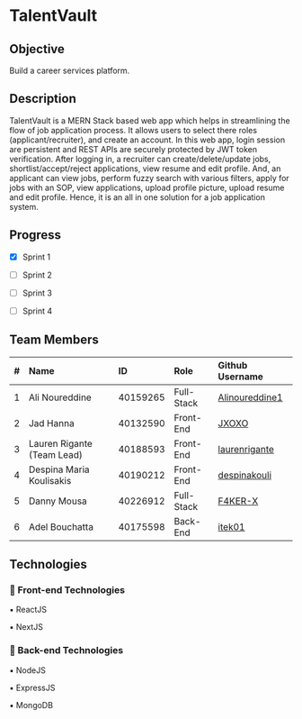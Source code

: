 #   TalentVault 

## Objective 
Build a career services platform.

## Description 
TalentVault is a MERN Stack based web app which helps in streamlining the flow of job application process. It allows users to select there roles (applicant/recruiter), and create an account. In this web app, login session are persistent and REST APIs are securely protected by JWT token verification. After logging in, a recruiter can create/delete/update jobs, shortlist/accept/reject applications, view resume and edit profile. And, an applicant can view jobs, perform fuzzy search with various filters, apply for jobs with an SOP, view applications, upload profile picture, upload resume and edit profile. Hence, it is an all in one solution for a job application system.

## Progress 
 - [X] Sprint 1
 - [ ] Sprint 2
 - [ ] Sprint 3
 - [ ] Sprint 4


## Team Members 

| #   | Name                       | ID        | Role       | Github Username                                                           |
| --- | :-------------------       | :-------- | :--------  | :----------------------------------------                                 |
| 1   | Ali Noureddine             | 40159265  | Full-Stack |[Alinoureddine1](https://github.com/Alinoureddine1 "Github user's profile")|                                               
| 2   | Jad Hanna                  | 40132590  | Front-End  |  [JXOXO](https://github.com/JXOXO       "Github user's profile")          |
| 3   | Lauren Rigante (Team Lead) | 40188593  | Front-End  |  [laurenrigante](https://github.com/laurenrigante "Github user's profile")|
| 4   | Despina Maria Koulisakis   | 40190212  | Front-End  |  [despinakouli](https://github.com/despinakouli "Github user's profile")  |
| 5   | Danny Mousa                | 40226912  | Full-Stack |  [F4KER-X](https://github.com/F4KER-X "Github user's profile")            |
| 6   | Adel Bouchatta             | 40175598  | Back-End   |  [itek01](https://github.com/Itek01       "Github user's profile")        |


## Technologies

### 🔲 Front-end Technologies

  ▪️ ReactJS
  
  ▪️ NextJS
 
### 🔳 Back-end Technologies

  ▪️ NodeJS
  
  ▪️ ExpressJS
  
  ▪️ MongoDB
  
